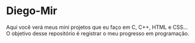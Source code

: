 # Diego-Mir
Aqui você verá meus mini projetos que eu faço em C, C++, HTML e CSS... O objetivo desse repositório é registrar o meu progresso em programação.
